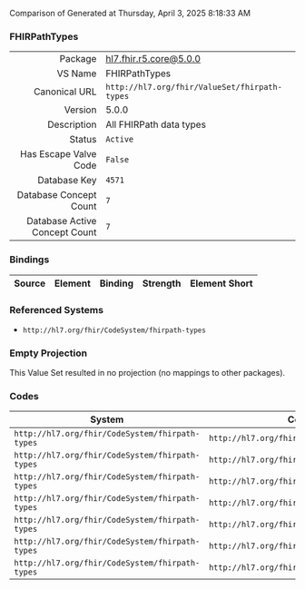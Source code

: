 Comparison of 
Generated at Thursday, April 3, 2025 8:18:33 AM

### FHIRPathTypes

|      |     |
| ---: | --- |
| Package | hl7.fhir.r5.core@5.0.0 |
| VS Name | FHIRPathTypes |
| Canonical URL | `http://hl7.org/fhir/ValueSet/fhirpath-types` |
| Version | 5.0.0 |
| Description | All FHIRPath data types |
| Status | `Active` |
| Has Escape Valve Code | `False` |
| Database Key | `4571` |
| Database Concept Count | `7` |
| Database Active Concept Count | `7` |
### Bindings

| Source | Element | Binding | Strength | Element Short |
| ------ | ------- | ------- | -------- | ------------- |

### Referenced Systems

* `http://hl7.org/fhir/CodeSystem/fhirpath-types`
### Empty Projection

This Value Set resulted in no projection (no mappings to other packages).

### Codes

| System | Code | Display |
| ------ | ---- | ------- |
| `http://hl7.org/fhir/CodeSystem/fhirpath-types` | `http://hl7.org/fhirpath/System.Boolean` | Boolean |
| `http://hl7.org/fhir/CodeSystem/fhirpath-types` | `http://hl7.org/fhirpath/System.Date` | Date |
| `http://hl7.org/fhir/CodeSystem/fhirpath-types` | `http://hl7.org/fhirpath/System.DateTime` | DateTime |
| `http://hl7.org/fhir/CodeSystem/fhirpath-types` | `http://hl7.org/fhirpath/System.Decimal` | Decimal |
| `http://hl7.org/fhir/CodeSystem/fhirpath-types` | `http://hl7.org/fhirpath/System.Integer` | Integer |
| `http://hl7.org/fhir/CodeSystem/fhirpath-types` | `http://hl7.org/fhirpath/System.String` | String |
| `http://hl7.org/fhir/CodeSystem/fhirpath-types` | `http://hl7.org/fhirpath/System.Time` | Time |

